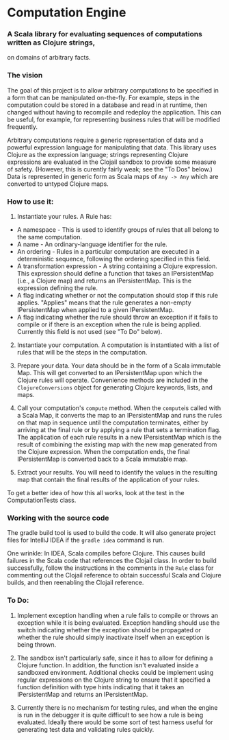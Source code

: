 # Computation Engine

### A Scala library for evaluating sequences of computations written as Clojure strings,
on domains of arbitrary facts.

### The vision

The goal of this project is to allow arbitrary computations to be specified in a form that
can be manipulated on-the-fly. For example, steps in the computation could be stored in a database
and read in at runtime, then changed without having to recompile and redeploy the application.
This can be useful, for example, for representing business rules that will be modified frequently.

Arbitrary computations require a generic representation of data and a powerful expression language
for manipulating that data. This library uses Clojure as the expression language; strings representing
Clojure expressions are evaluated in the Clojail sandbox to provide some measure of safety. (However,
this is curently fairly weak; see the "To Dos" below.) Data is represented in generic form as Scala
maps of `Any -> Any` which are converted to untyped Clojure maps.

### How to use it:

1. Instantiate your rules. A Rule has:

* A namespace - This is used to identify groups of rules that all belong to the same computation.
* A name - An ordinary-language identifier for the rule.
* An ordering - Rules in a particular computation are executed in a deterministic sequence, following
  the ordering specified in this field.
* A transformation expression - A string containing a Clojure expression. This expression should define
  a function that takes an IPersistentMap (i.e., a Clojure map) and returns an IPersistentMap. This is
  the expression defining the rule.
* A flag indicating whether or not the computation should stop if this rule applies. "Applies" means
  that the rule generates a non-empty IPersistentMap when applied to a given IPersistentMap.
* A flag indicating whether the rule should throw an exception if it fails to compile or if there is
  an exception when the rule is being applied. Currently this field is not used (see "To Do" below).

2. Instantiate your computation. A computation is instantiated with a list of rules that will be the
steps in the computation.

3. Prepare your data. Your data should be in the form of a Scala immutable Map. This will get converted
to an IPersistentMap upon which the Clojure rules will operate. Convenience methods are included in the
`ClojureConversions` object for generating Clojure keywords, lists, and maps.

4. Call your computation's `compute` method. When the `compute`is called with a Scala Map, it converts
the map to an IPersistentMap and runs the rules on that map in sequence until the computation terminates,
either by arriving at the final rule or by applying a rule that sets a termination flag. The application
of each rule results in a new IPersistentMap which is the result of combining the existing map with the
new map generated from the Clojure expression. When the computation ends, the final IPersistentMap is
converted back to a Scala immutable map.

5. Extract your results. You will need to identify the values in the resulting map that contain the final
results of the application of your rules.

To get a better idea of how this all works, look at the test in the ComputationTests class.

### Working with the source code

The gradle build tool is used to build the code. It will also generate project files for IntelliJ IDEA
if the `gradle idea` command is run.

One wrinkle: In IDEA, Scala compiles before Clojure. This causes build failures in
the Scala code that references the Clojail class. In order to build successfully, follow the instructions
in the comments in the `Rule` class for commenting out the Clojail reference to obtain successful Scala and
Clojure builds, and then reenabling the Clojail reference.

### To Do:

1. Implement exception handling when a rule fails to compile or throws an exception
while it is being evaluated. Exception handling should use the switch indicating whether
the exception should be propagated or whether the rule should simply inactivate itself
when an exception is being thrown.

2. The sandbox isn't particularly safe, since it has to allow for defining a Clojure
function. In addition, the function isn't evaluated inside a sandboxed environment.
Additional checks could be implement using regular expressions on the Clojure string
to ensure that it specified a function definition with type hints indicating that it
takes an IPersistentMap and returns an IPersistentMap.

3. Currently there is no mechanism for testing rules, and when the engine is run in the
debugger it is quite difficult to see how a rule is being evaluated. Ideally there would
be some sort of test harness useful for generating test data and validating rules quickly.